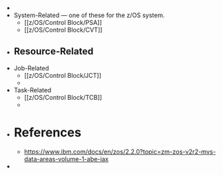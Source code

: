 -
- System-Related — one of these for the z/OS system.
	- [[z/OS/Control Block/PSA]]
	- [[z/OS/Control Block/CVT]]
- Resource-Related
	-
- Job-Related
	- [[z/OS/Control Block/JCT]]
	-
- Task-Related
	- [[z/OS/Control Block/TCB]]
	-
- # References
	- https://www.ibm.com/docs/en/zos/2.2.0?topic=zm-zos-v2r2-mvs-data-areas-volume-1-abe-iax
-